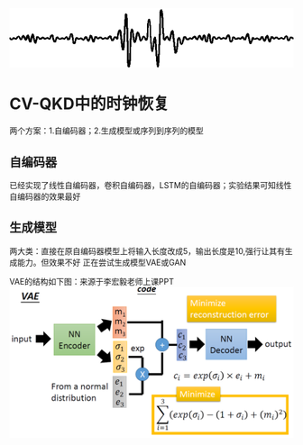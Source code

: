 ![](assets/time-series.gif)

# CV-QKD中的时钟恢复


两个方案：1.自编码器；2.生成模型或序列到序列的模型

## 自编码器

已经实现了线性自编码器，卷积自编码器，LSTM的自编码器；实验结果可知线性自编码器的效果最好

## 生成模型

两大类：直接在原自编码器模型上将输入长度改成5，输出长度是10,强行让其有生成能力。但效果不好
正在尝试生成模型VAE或GAN

VAE的结构如下图：来源于李宏毅老师上课PPT ![vae](assets/vae.png)


